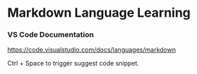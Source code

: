 # Markdown Language Learning

### VS Code Documentation
https://code.visualstudio.com/docs/languages/markdown

Ctrl + Space to trigger suggest code snippet.

